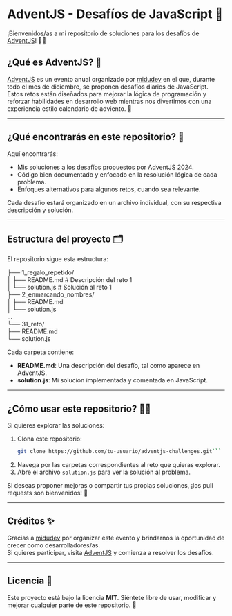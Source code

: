 # AdventJS - Desafíos de JavaScript 🚀

¡Bienvenidos/as a mi repositorio de soluciones para los desafíos de [AdventJS](https://adventjs.dev/es#retos)! 🎄✨

## ¿Qué es AdventJS? 🎅

[AdventJS](https://adventjs.dev/es#retos) es un evento anual organizado por [midudev](https://midu.dev/) en el que, durante todo el mes de diciembre, se proponen desafíos diarios de JavaScript. Estos retos están diseñados para mejorar la lógica de programación y reforzar habilidades en desarrollo web mientras nos divertimos con una experiencia estilo calendario de adviento. 🎁

---

## ¿Qué encontrarás en este repositorio? 📂

Aquí encontrarás:
- Mis soluciones a los desafíos propuestos por AdventJS 2024. 
- Código bien documentado y enfocado en la resolución lógica de cada problema.
- Enfoques alternativos para algunos retos, cuando sea relevante.

Cada desafío estará organizado en un archivo individual, con su respectiva descripción y solución.

---

## Estructura del proyecto 🗂️

El repositorio sigue esta estructura:

├── 1_regalo_repetido/  
│   ├── README.md   # Descripción del reto 1  
│   └── solution.js # Solución al reto 1  
├── 2_enmarcando_nombres/  
│   ├── README.md  
│   └── solution.js  
...  
└── 31_reto/  
    ├── README.md  
    └── solution.js  


Cada carpeta contiene:
- **README.md**: Una descripción del desafío, tal como aparece en AdventJS.
- **solution.js**: Mi solución implementada y comentada en JavaScript.

---

## ¿Cómo usar este repositorio? 🧑‍💻

Si quieres explorar las soluciones:
1. Clona este repositorio:
   ```bash
   git clone https://github.com/tu-usuario/adventjs-challenges.git```
2. Navega por las carpetas correspondientes al reto que quieras explorar.  
3. Abre el archivo `solution.js` para ver la solución al problema.  

Si deseas proponer mejoras o compartir tus propias soluciones, ¡los pull requests son bienvenidos! 🙌  

---

## Créditos ✨

Gracias a [midudev](https://midu.dev/) por organizar este evento y brindarnos la oportunidad de crecer como desarrolladores/as.  
Si quieres participar, visita [AdventJS](https://adventjs.dev/es#retos) y comienza a resolver los desafíos.  

---

## Licencia 📜

Este proyecto está bajo la licencia **MIT**. Siéntete libre de usar, modificar y mejorar cualquier parte de este repositorio. 🚀
